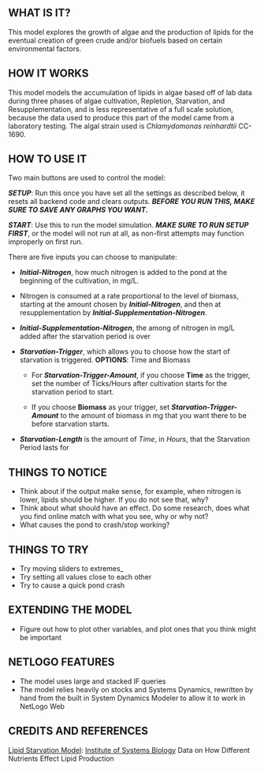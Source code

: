 ## WHAT IS IT?

This model explores the growth of algae and the production of lipids for the eventual creation of green crude and/or biofuels based on certain environmental factors. 

## HOW IT WORKS

This model models the accumulation of lipids in algae based off of lab data during three phases of algae cultivation, Repletion, Starvation, and Resupplementation, and is less representative of a full scale solution, because the data used to produce this part of the model came from a laboratory testing. The algal strain used is _Chlamydomonas_ _reinhardtii_ CC-1690. 



## HOW TO USE IT

 Two main buttons are used to control the model:

**_SETUP_**: Run this once you have set all the settings as described below, it resets all backend code and clears outputs. **_BEFORE_ _YOU_ _RUN_ _THIS,_ _MAKE SURE_ _TO_ _SAVE_ _ANY_ _GRAPHS_ _YOU_ _WANT_.**

**_START_**: Use this to run the model simulation. **_MAKE_ _SURE_ _TO_ _RUN_ _SETUP_ _FIRST_**, or the model will not run at all, as non-first attempts may function improperly on first run.

There are five inputs you can choose to manipulate:

  - **_Initial-Nitrogen_**, how much nitrogen is added to the pond at the beginning of the cultivation, in mg/L.
   - Nitrogen is consumed at a rate proportional to the level of biomass, starting at the amount chosen by **_Initial-Nitrogen_**, and then at resupplementation by **_Initial-Supplementation-Nitrogen_**.
   
  - **_Initial-Supplementation-Nitrogen_**, the among of nitrogen in mg/L added after the starvation period is over

  - **_Starvation-Trigger_**, which allows you to choose how the start of starvation is triggered. **OPTIONS**: Time and  Biomass

	- For **_Starvation-Trigger-Amount_**, if you choose **Time** as the trigger, set the number of Ticks/Hours after cultivation starts for the starvation period to start.

	- If you choose **Biomass** as your trigger, set **_Starvation-Trigger-Amount_** to the amount of biomass in mg that you want there to be before starvation starts.

  - **_Starvation-Length_** is the amount of _Time_, in _Hours_, that the Starvation Period lasts for


## THINGS TO NOTICE

- Think about if the output make sense, for example, when nitrogen is lower, lipids should be higher. If you do not see that, why?
- Think about what should have an effect. Do some research, does what you find online match with what you see, why or why not?
- What causes the pond to crash/stop working?

## THINGS TO TRY

- Try moving sliders to extremes_
- Try setting all values close to each other
- Try to cause a quick pond crash

## EXTENDING THE MODEL

- Figure out how to plot other variables, and plot ones that you think might be important

## NETLOGO FEATURES

- The model uses large and stacked IF queries
- The model relies heavily on stocks and Systems Dynamics, rewritten by hand from the built in System Dynamics Modeler to allow it to work in NetLogo Web


## CREDITS AND REFERENCES

[Lipid Starvation Model](https://baliga.systemsbiology.net/projects/green-algae-biofuels/): [Institute of Systems Biology](https://isbscience.org/) Data on How Different Nutrients Effect Lipid Production
